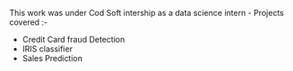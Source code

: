 This work was under Cod Soft intership as a data science intern - 
Projects covered :- 
-  Credit Card fraud Detection
-  IRIS classifier
-  Sales Prediction
